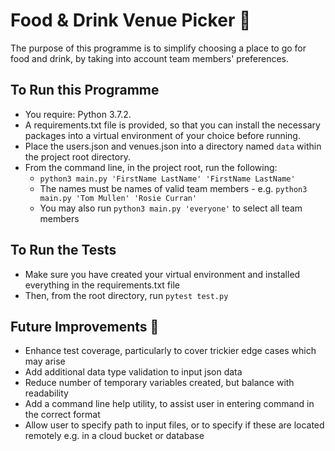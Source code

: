 # Food & Drink Venue Picker 🍔


The purpose of this programme is to simplify choosing a place to go for food and drink, by taking into account team members' preferences.


## To Run this Programme

- You require: Python 3.7.2.
- A requirements.txt file is provided, so that you can install the necessary packages into a virtual environment of your choice before running.
- Place the users.json and venues.json into a directory named ```data``` within the project root directory.
- From the command line, in the project root, run the following:
    - ```python3 main.py 'FirstName LastName' 'FirstName LastName'```
    - The names must be names of valid team members - e.g. ```python3 main.py 'Tom Mullen' 'Rosie Curran'```
    - You may also run ```python3 main.py 'everyone'``` to select all team members

## To Run the Tests
- Make sure you have created your virtual environment and installed everything in the requirements.txt file
- Then, from the root directory, run ```pytest test.py``` 


## Future Improvements 🚀
- Enhance test coverage, particularly to cover trickier edge cases which may arise
- Add additional data type validation to input json data
- Reduce number of temporary variables created, but balance with readability
- Add a command line help utility, to assist user in entering command in the correct format
- Allow user to specify path to input files, or to specify if these are located remotely e.g. in a cloud bucket or database